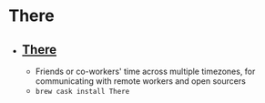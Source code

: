 # There
- [There](https://there.pm/)
  - 
  - Friends or co-workers' time across multiple timezones, for communicating with remote workers and open sourcers
  - `brew cask install There`
